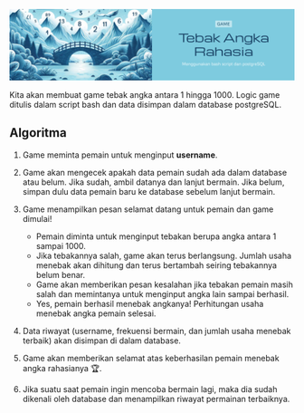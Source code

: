 ![Cover](https://github.com/dipintoo/guessing-game_database/blob/main/Cover.jpg)

  
Kita akan membuat game tebak angka antara 1 hingga 1000. Logic game ditulis dalam script bash dan data disimpan dalam database postgreSQL.

## Algoritma

1. Game meminta pemain untuk menginput **username**.
2. Game akan mengecek apakah data pemain sudah ada dalam database atau belum. Jika sudah, ambil datanya dan lanjut bermain. Jika belum, simpan dulu data pemain baru ke database sebelum lanjut bermain.
4. Game menampilkan pesan selamat datang untuk pemain dan game dimulai!

   - Pemain diminta untuk menginput tebakan berupa angka antara 1 sampai 1000.
   - Jika tebakannya salah, game akan terus berlangsung. Jumlah usaha menebak akan dihitung dan terus bertambah seiring tebakannya belum benar.
   - Game akan memberikan pesan kesalahan jika tebakan pemain masih salah dan memintanya untuk menginput angka lain sampai berhasil.
   - Yes, pemain berhasil menebak angkanya! Perhitungan usaha menebak angka pemain selesai.
6. Data riwayat (username, frekuensi bermain, dan jumlah usaha menebak terbaik) akan disimpan di dalam database.
7. Game akan memberikan selamat atas keberhasilan pemain menebak angka rahasianya 🏆.
8. Jika suatu saat pemain ingin mencoba bermain lagi, maka dia sudah dikenali oleh database dan menampilkan riwayat permainan terbaiknya.

